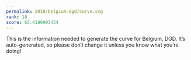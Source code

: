 ```yaml
---
permalink: 2018/belgium-dgd/curve.svg
rank: 18
score: 63.4189903454
---
```


This is the information needed to generate the curve for Belgium, DGD. It’s
auto-generated, so please don’t change it unless you know what you’re
doing!
